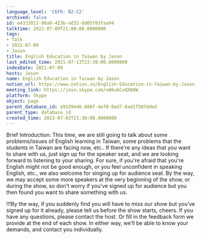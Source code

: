 ```yaml
---
language_level: 'CEFR: B2-C2'
archived: false
id: e4333811-98a9-423b-ad32-8d05f83faa94
talktime: 2021-07-09T21:00:00.0000000
tags:
- Talk
- 2021-07-09
- Jason
title: English Education in Taiwan by Jason
last_edited_time: 2021-07-13T22:38:00.0000000
indexDate: 2021-07-09
hosts: Jason
name: English Education in Taiwan by Jason
notion_url: https://www.notion.so/English-Education-in-Taiwan-by-Jason-e433381198a9423bad328d05f83faa94
meeting_link: https://join.skype.com/v06ubCvQXA0W
platform: Skype
object: page
parent_database_id: e9339446-880f-4ef0-8ad7-8ad1f507dded
parent_type: database_id
created_time: 2021-07-02T21:30:00.0000000
---
```





Brief Introduction: This time, we are still going to talk about some problems/issues of English learning in Taiwan, some problems that the students in Taiwan are facing now, etc.. If there're any ideas that you want to share with us, just sign up for the speaker seat, and we are looking forward to listening to your sharing. 
For sure, if you're afraid that you're English might not be good enough, or you feel unconfident in speaking English, etc., we also welcome for singing up for audience seat. By the way, we may accept some more speakers at the very beginning of the show, or during the show, so don't worry if you've signed up for audience but you then found you want to share something with us.

!!!By the way, if you suddenly find you will have to miss our show but you’ve signed up for it already, please tell us before the show starts, cheers.
If you have any questions, please contact the host. Or fill in the feedback form we provide at the end of each show. In either way, we’ll be able to know your demands, and contact you individually.


